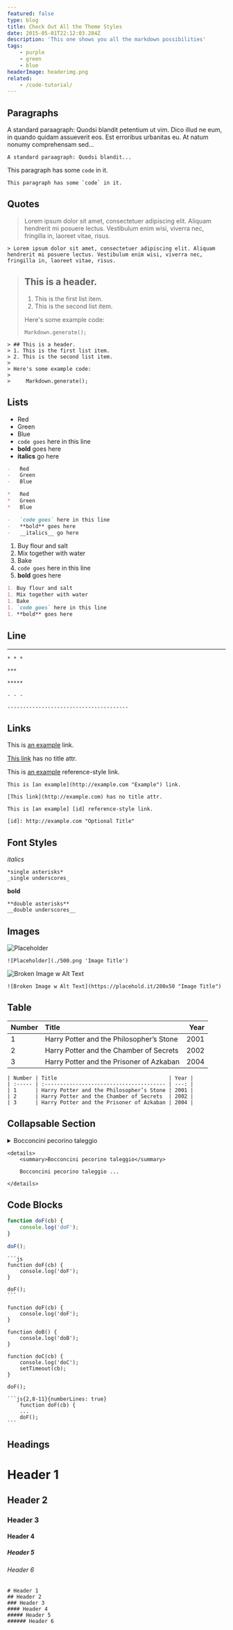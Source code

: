 ```yaml
---
featured: false
type: blog
title: Check Out All the Theme Styles
date: 2015-05-01T22:12:03.284Z
description: 'This one shows you all the markdown possibilities'
tags:
    - purple
    - green
    - blue
headerImage: headerimg.png
related:
    - /code-tutorial/
---
```


## Paragraphs

A standard paraagraph: Quodsi blandit petentium ut vim. Dico illud ne eum, in quando quidam assueverit eos. Est erroribus urbanitas eu. At natum nonumy comprehensam sed...

    A standard paraagraph: Quodsi blandit...

This paragraph has some `code` in it.

    This paragraph has some `code` in it.

## Quotes

> Lorem ipsum dolor sit amet, consectetuer adipiscing elit. Aliquam hendrerit mi posuere lectus. Vestibulum enim wisi, viverra nec, fringilla in, laoreet vitae, risus.

    > Lorem ipsum dolor sit amet, consectetuer adipiscing elit. Aliquam hendrerit mi posuere lectus. Vestibulum enim wisi, viverra nec, fringilla in, laoreet vitae, risus.

> ## This is a header.
>
> 1. This is the first list item.
> 2. This is the second list item.
>
> Here's some example code:
>
>     Markdown.generate();

    > ## This is a header.
    > 1. This is the first list item.
    > 2. This is the second list item.
    >
    > Here's some example code:
    >
    >     Markdown.generate();

## Lists

-   Red
-   Green
-   Blue
-   `code goes` here in this line
-   **bold** goes here
-   __italics__ go here

```markdown
-   Red
-   Green
-   Blue

*   Red
*   Green
*   Blue

-   `code goes` here in this line
-   **bold** goes here
-   __italics__ go here
```

1. Buy flour and salt
1. Mix together with water
1. Bake
1. `code goes` here in this line
1. **bold** goes here

```markdown
1. Buy flour and salt
1. Mix together with water
1. Bake
1. `code goes` here in this line
1. **bold** goes here
```

## Line
---

    * * *

    ***

    *****

    - - -

    ---------------------------------------

## Links

This is [an example](http://example.com 'Example') link.

[This link](http://example.com) has no title attr.

This is [an example][id] reference-style link.

[id]: http://example.com 'Optional Title'

    This is [an example](http://example.com "Example") link.

    [This link](http://example.com) has no title attr.

    This is [an example] [id] reference-style link.

    [id]: http://example.com "Optional Title"

## Font Styles

_italics_

    *single asterisks*
    _single underscores_

**bold**

    **double asterisks**
    __double underscores__

## Images

![Placeholder](./500.png 'Image Title')

    ![Placeholder](./500.png 'Image Title')

![Broken Image w Alt Text](https://placehold.it/200x50 'Image Title')

    ![Broken Image w Alt Text](https://placehold.it/200x50 "Image Title")

## Table

| Number | Title                                    | Year |
| :----- | :--------------------------------------- | ---: |
| 1      | Harry Potter and the Philosopher’s Stone | 2001 |
| 2      | Harry Potter and the Chamber of Secrets  | 2002 |
| 3      | Harry Potter and the Prisoner of Azkaban | 2004 |

    | Number | Title                                    | Year |
    | :----- | :--------------------------------------- | ---: |
    | 1      | Harry Potter and the Philosopher’s Stone | 2001 |
    | 2      | Harry Potter and the Chamber of Secrets  | 2002 |
    | 3      | Harry Potter and the Prisoner of Azkaban | 2004 |

## Collapsable Section

<details>
  <summary>Bocconcini pecorino taleggio</summary>

Bocconcini pecorino taleggio. Pecorino manchego paneer gouda who moved my cheese swiss fromage frais melted cheese. Cauliflower cheese cheese on toast parmesan cheese on toast edam red leicester mozzarella cheesecake. Paneer cut the cheese say cheese.

</details>

    <details>
        <summary>Bocconcini pecorino taleggio</summary>

        Bocconcini pecorino taleggio ...

    </details>

## Code Blocks

```js
function doF(cb) {
    console.log('doF');
}

doF();
```

    ```js
    function doF(cb) {
        console.log('doF');
    }

    doF();
    ```

```js{2,8-11}{numberLines: true}
function doF(cb) {
    console.log('doF');
}

function doB() {
    console.log('doB');
}

function doC(cb) {
    console.log('doC');
    setTimeout(cb);
}

doF();
```

    ```js{2,8-11}{numberLines: true}
        function doF(cb) {
        ...
        doF();
    ```

## Headings

# Header 1

## Header 2

### Header 3

#### Header 4

##### Header 5

###### Header 6

    # Header 1
    ## Header 2
    ### Header 3
    #### Header 4
    ##### Header 5
    ###### Header 6